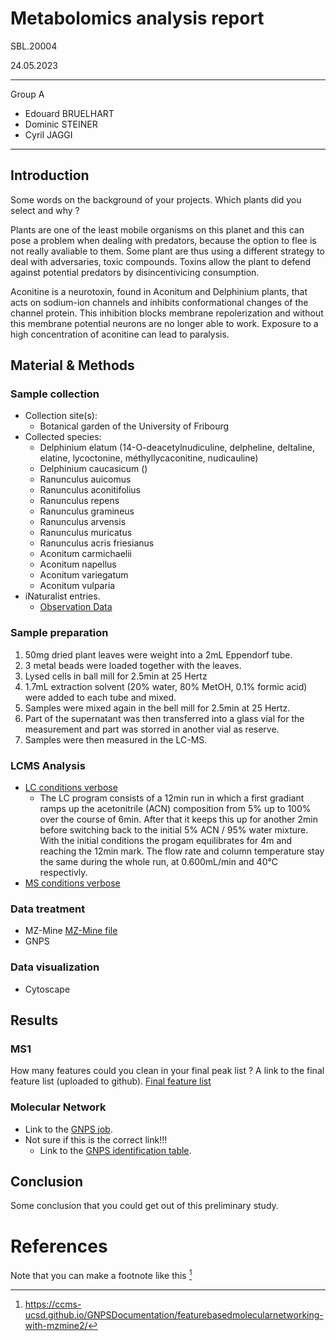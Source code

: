 # Metabolomics analysis report
SBL.20004 

24.05.2023

----
Group A
- Edouard BRUELHART
- Dominic STEINER
- Cyril JAGGI
----


## Introduction

Some words on the background of your projects.
Which plants did you select and why ?

Plants are one of the least mobile organisms on this planet and this can pose a problem when dealing with predators, because the option to flee is not really avaliable to them. Some plant are thus using a different strategy to deal with adversaries, toxic compounds. Toxins allow the plant to defend against potential predators by disincentivicing consumption. 

Aconitine is a neurotoxin, found in Aconitum and Delphinium plants, that acts on sodium-ion channels and inhibits conformational changes of the channel protein. This inhibition blocks membrane repolerization and without this membrane potential neurons are no longer able to work. Exposure to a high concentration of aconitine can lead to paralysis. 



## Material & Methods

### Sample collection

- Collection site(s):
    - Botanical garden of the University of Fribourg
- Collected species: 
    - Delphinium elatum (14-O-deacetylnudiculine, delpheline, deltaline, elatine, lycoctonine, méthyllycaconitine, nudicauline)
    - Delphinium caucasicum ()
    - Ranunculus auicomus
    - Ranunculus aconitifolius
    - Ranunculus repens
    - Ranunculus gramineus
    - Ranunculus arvensis
    - Ranunculus muricatus
    - Ranunculus acris friesianus
    - Aconitum carmichaelii
    - Aconitum napellus
    - Aconitum variegatum
    - Aconitum vulparia 
- iNaturalist entries.
    - [Observation Data](https://github.com/Cythion/SBL.20004/blob/main/data/observations-328542.csv)


### Sample preparation

1. 50mg dried plant leaves were weight into a 2mL Eppendorf tube.
2. 3 metal beads were loaded together with the leaves.
3. Lysed cells in ball mill for 2.5min at 25 Hertz 
4. 1.7mL extraction solvent (20% water, 80% MetOH, 0.1% formic acid) were added to each tube and mixed.
5. Samples were mixed again in the bell mill for 2.5min at 25 Hertz. 
6. Part of the supernatant was then transferred into a glass vial for the measurement and part was storred in another vial as reserve.
7. Samples were then measured in the LC-MS. 

### LCMS Analysis

- [LC conditions verbose](https://github.com/Cythion/SBL.20004/blob/main/lc_conditions.txt) 
    - The LC program consists of a 12min run in which a first gradiant ramps up the acetonitrile (ACN) composition from 5% up to 100% over the course of 6min. After that it keeps this up for another 2min before switching back to the initial 5% ACN / 95% water mixture. With the initial conditions the progam equilibrates for 4m and reaching the 12min mark. The flow rate and column temperature stay the same during the whole run, at 0.600mL/min and 40°C respectivly.
- [MS conditions verbose](https://github.com/Cythion/SBL.20004/blob/main/ms_conditions.txt)

### Data treatment

- MZ-Mine [MZ-Mine file]()
- GNPS 

### Data visualization 

- Cytoscape 
## Results


### MS1

How many features could you clean in your final peak list ?
A link to the final feature list (uploaded to github).
[Final feature list](https://github.com/Cythion/SBL.20004/blob/main/data/Final_Aligned_Feature_List.csv)

### Molecular Network

- Link to the [GNPS job](https://gnps.ucsd.edu/ProteoSAFe/status.jsp?task=54c7e463fe00492a9984c160219fb1d6).
- Not sure if this is the correct link!!! 
    - Link to the [GNPS identification table](https://gnps.ucsd.edu/ProteoSAFe/result.jsp?task=54c7e463fe00492a9984c160219fb1d6&view=view_all_annotations_DB).

## Conclusion

Some conclusion that you could get out of this preliminary study.

# References

Note that you can make a footnote like this [^1]

[^1]: https://ccms-ucsd.github.io/GNPSDocumentation/featurebasedmolecularnetworking-with-mzmine2/
